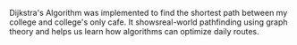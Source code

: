 Dijkstra's Algorithm was implemented to find the shortest path between 
my college and college's only cafe. 
It showsreal-world pathfinding using graph theory
and helps us learn how algorithms can optimize daily routes.
